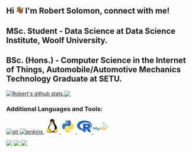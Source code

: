 <!--
**robert-solomon12/robert-solomon12** is a ✨ _special_ ✨ repository because its `README.md` (this file) appears on your GitHub profile.

Here are some ideas to get you started:

- 🔭 I’m currently working on completing my Final Year.
- 🌱 I’m currently learning C, C++
- 👯 I’m looking to collaborate on ...
- 🤔 I’m looking for help with ...
- 💬 Ask me about ...
- 📫 How to reach me: ...
- 😄 Pronouns: ...
- ⚡ Fun fact: ...
-->



## Hi <img src="IMG/hand-wave.png" width="20" height="20" alt="wave"/> I'm Robert Solomon, connect with me!

## MSc. Student - Data Science at Data Science Institute, Woolf University.
## BSc. (Hons.) - Computer Science in the Internet of Things, Automobile/Automotive Mechanics Technology Graduate at SETU.


<a href="https://github.com/robert-solomon12/github-readme-stats">

  <img align="center" src="https://github-readme-stats.vercel.app/api?username=robert-solomon12&show_icons=true&hide=contribs,prs&cache_seconds=86400&theme=chartreuse-dark" alt="Robert's github stats" />
</a>
<a href="https://github.com/robert-solomon12/github-readme-stats">
  <!-- Change the `github-readme-stats.anuraghazra1.vercel.app` to `github-readme-stats.vercel.app`  -->
  <img align="center" src="https://github-readme-stats.vercel.app/api/top-langs/?username=robert-solomon12&layout=compact&theme=chartreuse-dark" />
</a>

  <!-- <a href="https://kubernetes.io" target="_blank" rel="noreferrer"> <img src="https://www.vectorlogo.zone/logos/kubernetes/kubernetes-icon.svg" alt="kubernetes" width="40" height="40"/> </a>  -->
<h3 align="left">Additional Languages and Tools:</h3>
<p align="left">
  <!-- <a href="https://aws.amazon.com" target="_blank" rel="noreferrer"> <img src="https://raw.githubusercontent.com/devicons/devicon/master/icons/amazonwebservices/amazonwebservices-original-wordmark.svg" alt="aws" width="40" height="40"/> </a> -->
<a href="https://git-scm.com/" target="_blank" rel="noreferrer"> <img src="https://www.vectorlogo.zone/logos/git-scm/git-scm-icon.svg" alt="git" width="40" height="40"/> </a> <a href="https://www.jenkins.io" target="_blank" rel="noreferrer"> <img src="https://www.vectorlogo.zone/logos/jenkins/jenkins-icon.svg" alt="jenkins" width="40" height="40"/> </a> <a href="https://www.linux.org/" target="_blank" rel="noreferrer"> <img src="https://raw.githubusercontent.com/devicons/devicon/master/icons/linux/linux-original.svg" alt="linux" width="40" height="40"/> </a> <a href="https://www.python.org" target="_blank" rel="noreferrer"> <img src="https://raw.githubusercontent.com/devicons/devicon/master/icons/python/python-original.svg" alt="python" width="40" height="40"/> </a>
<a href="https://www.r-project.org/" target="_blank" rel="noreferrer"> <img  src="https://github.com/devicons/devicon/blob/master/icons/r/r-plain.svg" alt="r" width="40" height="40"/> </a>
<a href="https://www.mysql.com/" target="_blank" rel="noreferrer"> <img  src="https://github.com/devicons/devicon/blob/master/icons/mysql/mysql-original-wordmark.svg" alt="sql" width="40" height="40"/> </a>
</p>

<p float="left">
  <img src="https://github.com/robert-solomon12/robert-solomon12/assets/35696882/e760908d-4b44-4c7b-ae49-d4a9345512c6" width="33%" />
  <img src="https://github.com/robert-solomon12/robert-solomon12/assets/35696882/c82d9e7b-8fa5-4914-bce1-c219cc317316" width="33%" />
  <img src="https://github.com/robert-solomon12/robert-solomon12/assets/35696882/1d97a44b-65e0-4fa7-9f3f-5741390966cf" width="33%" />
</p>

  <!-- 
<p float="left">
<img src="https://github.com/robert-solomon12/robert-solomon12/assets/35696882/e6e657b8-1855-4911-90ad-f9ce486f0733" width="50%" />
<img src="https://github.com/robert-solomon12/robert-solomon12/assets/35696882/484d98d1-68da-4a20-a9f5-7b1b7efc57d0" width="49%" />


<!DOCTYPE html>
<html lang="en">
<head>
    <meta charset="UTF-8">
    <meta name="viewport" content="width=device-width, initial-scale=1.0">
    <title>Audio Test</title>
</head>
<body>
    <h1>Enjoy some music while you're here.</h1>
    <audio autoplay>
        <source src="assets/akiaura - sleepwalker-(slowed).mp3" type="audio/mpeg">
    </audio>
</body>
</html>
-->
